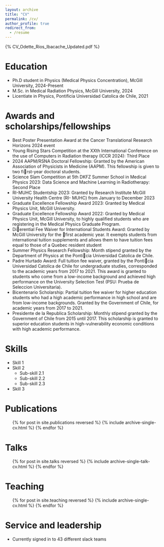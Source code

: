 ```yaml
---
layout: archive
title: "CV"
permalink: /cv/
author_profile: true
redirect_from:
  - /resume
---
```


{% CV_Odette_Rios_Ibacache_Updated.pdf %}

Education
======
* Ph.D student in Physics (Medical Physics Concentration), McGill University, 2024-Present 
* M.Sc. in Medical Radiation Physics, McGill University, 2024
* Licentiate in Physics, Pontificia Universidad Catolica de Chile, 2021

Awards and scholarships/fellowships
======
* Best Poster Presentation Award at the Cancer Translational Research Horizons 2024 event
* Young Rising Stars Competition at the XXth International Conference on the use of Computers
in Radiation therapy (ICCR 2024): Third Place
* 2024 AAPM/RSNA Doctoral Fellowship: Granted by the American Association of Physicists in
Medicine (AAPM). This fellowship is given to two first-year doctoral students.
* Science Slam Competition at 5th DKFZ Summer School in Medical Physics 2023: Data Science
and Machine Learning in Radiotherapy: Second Place
* RI-MUHC Studentship 2023: Granted by Research Institute McGill University Health Centre (RI-
MUHC) from January to December 2023
* Graduate Excellence Fellowship Award 2023: Granted by Medical Physics Unit, McGill University.
* Graduate Excellence Fellowship Award 2022: Granted by Medical Physics Unit, McGill University, to
highly qualified students who are registering in the Medical Physics Graduate Program.
* Dierential Fee Waiver for International Students Award: Granted by McGill University for the first
academic year. It exempts students from international tuition supplements and allows them to have tuition
fees equal to those of a Quebec resident student
* Summer Physics Research Fellowship: Month stipend granted by the Department of Physics at the
Ponticia Universidad Catolica de Chile.
* Padre Hurtado Award: Full tuition fee waiver, granted by the Ponticia Universidad Catolica de Chile
for undergraduate studies, corresponded to the academic years from 2017 to 2021. This award is granted to
students who come from a low-income background and achieved high performance on the University Selection
Test (PSU: Prueba de Seleccion Universitaria).
* Bicentenario Scholarship: Partial tuition fee waiver for higher education students who had a high academic
performance in high school and are from low-income backgrounds. Granted by the Government of Chile, for
academic years from 2017 to 2021.
* Presidente de la Republica Scholarship: Monthly stipend granted by the Government of Chile from
2015 until 2017. This scholarship is granted to superior education students in high-vulnerability economic
conditions with high academic performance.
  
Skills
======
* Skill 1
* Skill 2
  * Sub-skill 2.1
  * Sub-skill 2.2
  * Sub-skill 2.3
* Skill 3

Publications
======
  <ul>{% for post in site.publications reversed %}
    {% include archive-single-cv.html %}
  {% endfor %}</ul>
  
Talks
======
  <ul>{% for post in site.talks reversed %}
    {% include archive-single-talk-cv.html  %}
  {% endfor %}</ul>
  
Teaching
======
  <ul>{% for post in site.teaching reversed %}
    {% include archive-single-cv.html %}
  {% endfor %}</ul>
  
Service and leadership
======
* Currently signed in to 43 different slack teams
